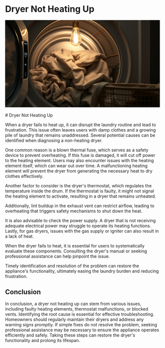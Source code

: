 <h1> Dryer Not Heating Up
 </h1><p><img src="/images/dryer_malfunction_no_heat-2.jpg"></p># Dryer Not Heating Up

When a dryer fails to heat up, it can disrupt the laundry routine and lead to frustration. This issue often leaves users with damp clothes and a growing pile of laundry that remains unaddressed. Several potential causes can be identified when diagnosing a non-heating dryer.

One common reason is a blown thermal fuse, which serves as a safety device to prevent overheating. If this fuse is damaged, it will cut off power to the heating element. Users may also encounter issues with the heating element itself, which can wear out over time. A malfunctioning heating element will prevent the dryer from generating the necessary heat to dry clothes effectively.

Another factor to consider is the dryer's thermostat, which regulates the temperature inside the drum. If the thermostat is faulty, it might not signal the heating element to activate, resulting in a dryer that remains unheated.

Additionally, lint buildup in the exhaust vent can restrict airflow, leading to overheating that triggers safety mechanisms to shut down the heat.

It is also advisable to check the power supply. A dryer that is not receiving adequate electrical power may struggle to operate its heating functions. Lastly, for gas dryers, issues with the gas supply or igniter can also result in a lack of heat.

When the dryer fails to heat, it is essential for users to systematically evaluate these components. Consulting the dryer's manual or seeking professional assistance can help pinpoint the issue.

Timely identification and resolution of the problem can restore the appliance's functionality, ultimately easing the laundry burden and reducing frustration.

## Conclusion

In conclusion, a dryer not heating up can stem from various issues, including faulty heating elements, thermostat malfunctions, or blocked vents. Identifying the root cause is essential for effective troubleshooting. Homeowners should regularly maintain their dryers and address any warning signs promptly. If simple fixes do not resolve the problem, seeking professional assistance may be necessary to ensure the appliance operates efficiently and safely. Taking these steps can restore the dryer's functionality and prolong its lifespan.
